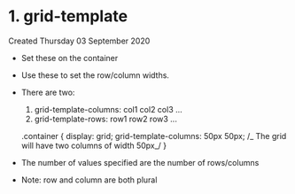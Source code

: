 # 1. grid-template

Created Thursday 03 September 2020

- Set these on the container
- Use these to set the row/column widths.
- There are two:

  1.  grid-template-columns: col1 col2 col3 ...
  2.  grid-template-rows: row1 row2 row3 ...

  .container {
  display: grid;
  grid-template-columns: 50px 50px;
  /_ The grid will have two columns of width 50px_/
  }

- The number of values specified are the number of rows/columns
- Note: row and column are both plural
